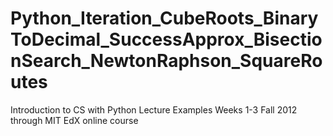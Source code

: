 Python_Iteration_CubeRoots_BinaryToDecimal_SuccessApprox_BisectionSearch_NewtonRaphson_SquareRoutes
===================================================================================================

Introduction to CS with Python Lecture Examples Weeks 1-3 Fall 2012 through MIT EdX online course
